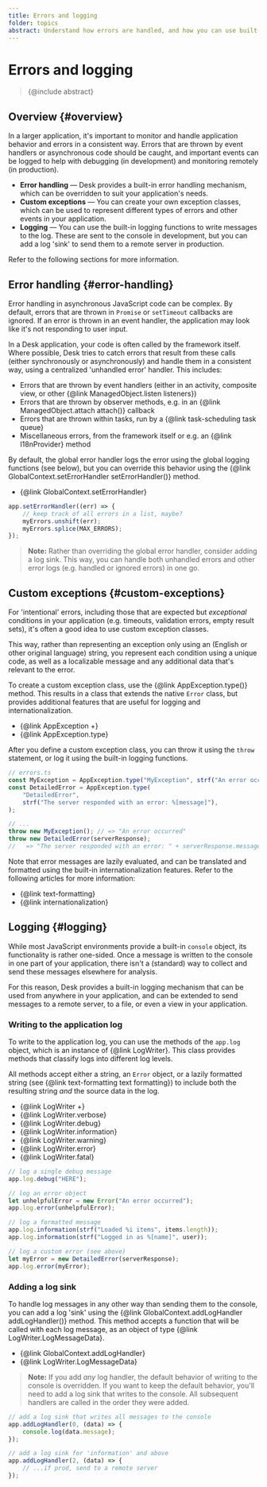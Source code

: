 ```yaml
---
title: Errors and logging
folder: topics
abstract: Understand how errors are handled, and how you can use built-in logging features to help observing and debugging your application.
---
```


# Errors and logging

> {@include abstract}

## Overview {#overview}

In a larger application, it's important to monitor and handle application behavior and errors in a consistent way. Errors that are thrown by event handlers or asynchronous code should be caught, and important events can be logged to help with debugging (in development) and monitoring remotely (in production).

- **Error handling** — Desk provides a built-in error handling mechanism, which can be overridden to suit your application's needs.
- **Custom exceptions** — You can create your own exception classes, which can be used to represent different types of errors and other events in your application.
- **Logging** — You can use the built-in logging functions to write messages to the log. These are sent to the console in development, but you can add a log 'sink' to send them to a remote server in production.

Refer to the following sections for more information.

## Error handling {#error-handling}

Error handling in asynchronous JavaScript code can be complex. By default, errors that are thrown in `Promise` or `setTimeout` callbacks are ignored. If an error is thrown in an event handler, the application may look like it's not responding to user input.

In a Desk application, your code is often called by the framework itself. Where possible, Desk tries to catch errors that result from these calls (either synchronously or asynchronously) and handle them in a consistent way, using a centralized 'unhandled error' handler. This includes:

- Errors that are thrown by event handlers (either in an activity, composite view, or other {@link ManagedObject.listen listeners})
- Errors that are thrown by observer methods, e.g. in an {@link ManagedObject.attach attach()} callback
- Errors that are thrown within tasks, run by a {@link task-scheduling task queue}
- Miscellaneous errors, from the framework itself or e.g. an {@link I18nProvider} method

By default, the global error handler logs the error using the global logging functions (see below), but you can override this behavior using the {@link GlobalContext.setErrorHandler setErrorHandler()} method.

- {@link GlobalContext.setErrorHandler}

```ts
app.setErrorHandler((err) => {
	// keep track of all errors in a list, maybe?
	myErrors.unshift(err);
	myErrors.splice(MAX_ERRORS);
});
```

> **Note:** Rather than overriding the global error handler, consider adding a log sink. This way, you can handle both unhandled errors and other error logs (e.g. handled or ignored errors) in one go.

## Custom exceptions {#custom-exceptions}

For 'intentional' errors, including those that are expected but _exceptional_ conditions in your application (e.g. timeouts, validation errors, empty result sets), it's often a good idea to use custom exception classes.

This way, rather than representing an exception only using an (English or other original language) string, you represent each condition using a unique code, as well as a localizable message and any additional data that's relevant to the error.

To create a custom exception class, use the {@link AppException.type()} method. This results in a class that extends the native `Error` class, but provides additional features that are useful for logging and internationalization.

- {@link AppException +}
- {@link AppException.type}

After you define a custom exception class, you can throw it using the `throw` statement, or log it using the built-in logging functions.

```ts
// errors.ts
const MyException = AppException.type("MyException", strf("An error occurred"));
const DetailedError = AppException.type(
	"DetailedError",
	strf("The server responded with an error: %[message]"),
);

// ...
throw new MyException(); // => "An error occurred"
throw new DetailedError(serverResponse);
//   => "The server responded with an error: " + serverResponse.message
```

Note that error messages are lazily evaluated, and can be translated and formatted using the built-in internationalization features. Refer to the following articles for more information:

- {@link text-formatting}
- {@link internationalization}

## Logging {#logging}

While most JavaScript environments provide a built-in `console` object, its functionality is rather one-sided. Once a message is written to the console in one part of your application, there isn't a (standard) way to collect and send these messages elsewhere for analysis.

For this reason, Desk provides a built-in logging mechanism that can be used from anywhere in your application, and can be extended to send messages to a remote server, to a file, or even a view in your application.

### Writing to the application log

To write to the application log, you can use the methods of the `app.log` object, which is an instance of {@link LogWriter}. This class provides methods that classify logs into different log levels.

All methods accept either a string, an `Error` object, or a lazily formatted string (see {@link text-formatting text formatting}) to include both the resulting string _and_ the source data in the log.

- {@link LogWriter +}
- {@link LogWriter.verbose}
- {@link LogWriter.debug}
- {@link LogWriter.information}
- {@link LogWriter.warning}
- {@link LogWriter.error}
- {@link LogWriter.fatal}

```ts
// log a single debug message
app.log.debug("HERE");

// log an error object
let unhelpfulError = new Error("An error occurred");
app.log.error(unhelpfulError);

// log a formatted message
app.log.information(strf("Loaded %i items", items.length));
app.log.information(strf("Logged in as %[name]", user));

// log a custom error (see above)
let myError = new DetailedError(serverResponse);
app.log.error(myError);
```

### Adding a log sink

To handle log messages in any other way than sending them to the console, you can add a log 'sink' using the {@link GlobalContext.addLogHandler addLogHandler()} method. This method accepts a function that will be called with each log message, as an object of type {@link LogWriter.LogMessageData}.

- {@link GlobalContext.addLogHandler}
- {@link LogWriter.LogMessageData}

> **Note:** If you add _any_ log handler, the default behavior of writing to the console is overridden. If you want to keep the default behavior, you'll need to add a log sink that writes to the console. All subsequent handlers are called in the order they were added.

```ts
// add a log sink that writes all messages to the console
app.addLogHandler(0, (data) => {
	console.log(data.message);
});

// add a log sink for 'information' and above
app.addLogHandler(2, (data) => {
	// ...if prod, send to a remote server
});
```
